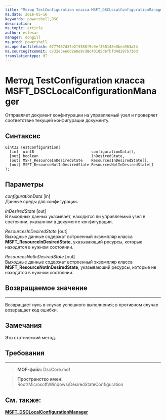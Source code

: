 ```yaml
---
title: "Метод TestConfiguration класса MSFT_DSCLocalConfigurationManager"
ms.date: 2016-05-16
keywords: powershell,DSC
description: 
ms.topic: article
author: eslesar
manager: dongill
ms.prod: powershell
ms.openlocfilehash: 0777467d37e2f5588f9c0ef368148e3bea963a5b
ms.sourcegitcommit: c732e3ee6d2e0e9cd8c40105d6fbfd4d207b730d
translationtype: HT
---
```

# <a name="testconfiguration-method-of-the-msftdsclocalconfigurationmanager-class"></a>Метод TestConfiguration класса MSFT_DSCLocalConfigurationManager

Отправляет документ конфигурации на управляемый узел и проверяет соответствие текущей конфигурации документу.

<a name="syntax"></a>Синтаксис
------

```mof
uint32 TestConfiguration(
  [in]  uint8                          configurationData[],
  [out] boolean                        InDesiredState,
  [out] MSFT_ResourceInDesiredState    ResourcesInDesiredState[],
  [out] MSFT_ResourceNotInDesiredState ResourcesNotInDesiredState[]
);
```

<a name="parameters"></a>Параметры
----------

*configurationData* \[in\]  
Данные среды для конфигурации.

*InDesiredState* \[out\]  
В выходных данных указывает, находится ли управляемый узел в состоянии, указанном в документе конфигурации.

*ResourcesInDesiredState* \[out\]  
Выходные данные содержат встроенный экземпляр класса **MSFT_ResourceInDesiredState**, указывающий ресурсы, которые находятся в нужном состоянии.

*ResourcesNotInDesiredState* \[out\]  
Выходные данные содержат встроенный экземпляр класса **MSFT_ResourceNotInDesiredState**, указывающий ресурсы, которые не находятся в нужном состоянии.

## <a name="return-value"></a>Возвращаемое значение
------------

Возвращает нуль в случае успешного выполнения; в противном случае возвращает код ошибки.

## <a name="remarks"></a>Замечания

Это статический метод.

## <a name="requirements"></a>Требования
------------
>**MOF-файл:** DscCore.mof

>**Пространство имен**: Root\Microsoft\Windows\DesiredStateConfiguration


## <a name="see-also"></a>См. также:


[**MSFT_DSCLocalConfigurationManager**](msft-dsclocalconfigurationmanager.md)


 

 



